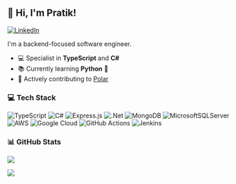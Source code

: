 ## 👋 Hi, I'm Pratik!

[![LinkedIn](https://img.shields.io/badge/LinkedIn-%230077B5.svg?logo=linkedin&logoColor=white)](https://www.linkedin.com/in/magarpratik/) 

I'm a backend-focused software engineer.

- 💻 Specialist in **TypeScript** and **C#**<br>
- 📚 Currently learning **Python** 🐍<br>
- 🔧 Actively contributing to [Polar](https://github.com/polarsource/polar/pulls?q=is%3Apr+author%3Amagarpratik)<br>

### 💻 Tech Stack

![TypeScript](https://img.shields.io/badge/typescript-%23007ACC.svg?style=for-the-badge&logo=typescript&logoColor=white)
![C#](https://img.shields.io/badge/c%23-%23239120.svg?style=for-the-badge&logo=csharp&logoColor=white)
![Express.js](https://img.shields.io/badge/express.js-%23404d59.svg?style=for-the-badge&logo=express&logoColor=%2361DAFB)
![.Net](https://img.shields.io/badge/.NET-5C2D91?style=for-the-badge&logo=.net&logoColor=white)
![MongoDB](https://img.shields.io/badge/MongoDB-%234ea94b.svg?style=for-the-badge&logo=mongodb&logoColor=white)
![MicrosoftSQLServer](https://img.shields.io/badge/Microsoft%20SQL%20Server-CC2927?style=for-the-badge&logo=microsoft%20sql%20server&logoColor=white)
![AWS](https://img.shields.io/badge/AWS-%23FF9900.svg?style=for-the-badge&logo=amazon-aws&logoColor=white)
![Google Cloud](https://img.shields.io/badge/GoogleCloud-%234285F4.svg?style=for-the-badge&logo=google-cloud&logoColor=white)
![GitHub Actions](https://img.shields.io/badge/github%20actions-%232671E5.svg?style=for-the-badge&logo=githubactions&logoColor=white)
![Jenkins](https://img.shields.io/badge/jenkins-%232C5263.svg?style=for-the-badge&logo=jenkins&logoColor=white)

### 📊 GitHub Stats

![](https://github-readme-stats.vercel.app/api?username=magarpratik&theme=dark&bg_color=121C29&hide_border=true&custom_title=Contributions&hide=stars,prs,contribs&show=prs_merged&rank_icon=percentile&include_all_commits=true&show_icons=true)

![](https://github-contributor-stats.vercel.app/api?username=magarpratik&limit=3&theme=dark&bg_color=121C29&hide_border=true&combine_all_yearly_contributions=true&custom_title=Top%20contributed%20repositories)

<!-- Proudly created with GPRM ( https://gprm.itsvg.in ) -->
